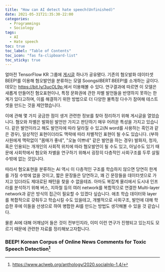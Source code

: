 ```yaml
---
title: "How can AI detect hate speech(Unfinished)"
date: 2021-05-31T21:35:30-22:00
categories:
  - Programmings
  - Sociology
tags:
  - AI
  - Hate speech
toc: true
toc_label: "Table of Contents"
toc_icon: "fas fa-clipboard-list"
toc_sticky: true
---
```


얼마전 TensorFlow KR 그룹에 [게시글](https://www.facebook.com/groups/TensorFlowKR/permalink/1492216937786026/?__cft__[0]=AZWtg5JcanG8KnfFNgyo5-uEQmYiE6ikM3Wg15A307Jw_QU-jlVznNcNbBpqK_lfzDzgH0gEqw23YKq4Dks3nOwJe5vkXLLLqZNwy0zl2hX2iB75u3bErj2iwDCBOYbbCw9uVSfWmWGw8yWkwgm7Pn8j9SoJCaAEUR5Gr5dWAJ1_zZHdGIU3el_E_UZY0SyCpV8&__tn__=%2CO%2CP-R) 하나가 공유됐다. 기존의 혐오발화 데이터셋 BEEP!를 이용해 혐오발언을 분류하는 모델 SoongsilBERT:BEEP!를 소개하는 글이다. 데모는 [https://bit.ly/3ucOL9p
](https://bit.ly/3ucOL9p
)에서 이용해볼 수 있다. 연구결과에 따르면 이 모델은 새롭게 만들어진 혐오표현이나, 특정 문화권에 관한 차별 발언들을 반영하지 못하는 한계가 있다고하며, 이를 해결하기 위한 방법으로 더 다양한 불특정 다수가 참여해 테스트 셋을 만드는 것을 제안했습니다. 

이에 관해 몇 가지 궁금한 점이 생겨 관련한 정보를 찾아 정리하기 위해 게시글을 열었습니다.
혐오와 차별은 발화된 발언만 가지고 판단하기 매우 어려운 특성을 가지고 있습니다.
같은 발언이라고 해도 발언자에 따라 달라질 수 있고(N word를 사용하는 흑인과 같은 경우), 일상적인 표현이더라도 맥락에 따라 차별적인 표현이 될 수도 있습니다. (부하 사원에게 맥락없이 "몸매가 좋네", "오늘 이쁘네" 같은 발언을 하는 경우)
발화자, 청자, 혹은 인용되는 개개인의 사회적 위치에 따라 혐오발언이 될 수도 있고, 아닐수도 있기 때문에 사회학에서 혐오와 차별을 연구하기 위해서 굉장히 다층적인 사회구조를 두루 살필 수밖에 없는 것입니다. 

따라서 혐오표현을 분류하는 AI 역시 이 다층적인 구조를 학습하지 않으면 당연히 한계를 가질 수밖에 없을 것이고, 짧은 문장들은 당연하고, 꽤 긴 문장들을 데이터셋으로 가지고 있더라도 제대로된 패턴을 찾을 수 없을테죠.
아마도 복잡계 물리에서 도시내 인프라를 분석하기 위해 버스, 지하철 등의 여러 network를 복합적으로 연결한 Multi-layer network과 같은 방식의 접근이 필요할 수 있겠다 싶습니다.
애초 학습 데이터와 layer를 복합적으로 갖춰두고 학습시킬 수도 있을테고, 개별적으로 사회구조, 발언에 대해 학습한 후에 이들을 선생으로 하여 병합한 AI를 만드는 방법도 생각해볼 수 있을 것 같습니다.

물론 AI에 대해 어깨넘어 들은 것이 전부인지라, 이미 이런 연구가 진행되고 있는지도 모르기 때문에 관련한 자료를 정리해보고자합니다.

### BEEP! Korean Corpus of Online News Comments for Toxic Speech Detection[^1]


[^1]:https://www.aclweb.org/anthology/2020.socialnlp-1.4/



